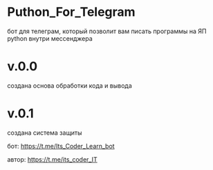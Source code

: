 # Puthon_For_Telegram 
бот для телеграм, который позволит вам писать программы на ЯП python внутри мессенджера

# v.0.0
создана основа обработки кода и вывода

# v.0.1
создана система защиты

бот: 
https://t.me/Its_Coder_Learn_bot

автор: 
https://t.me/its_coder_IT
